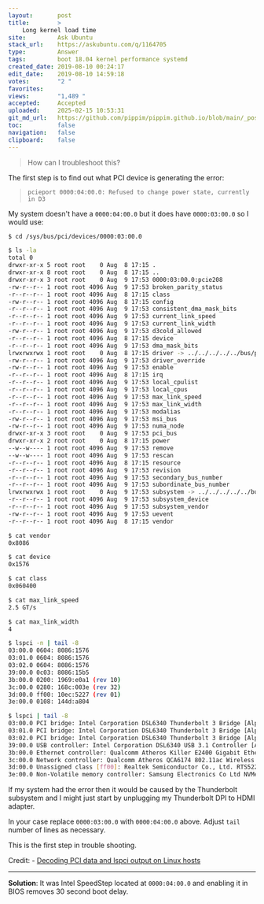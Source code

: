 ```yaml
---
layout:       post
title:        >
    Long kernel load time
site:         Ask Ubuntu
stack_url:    https://askubuntu.com/q/1164705
type:         Answer
tags:         boot 18.04 kernel performance systemd
created_date: 2019-08-10 00:24:17
edit_date:    2019-08-10 14:59:18
votes:        "2 "
favorites:    
views:        "1,489 "
accepted:     Accepted
uploaded:     2025-02-15 10:53:31
git_md_url:   https://github.com/pippim/pippim.github.io/blob/main/_posts/2019/2019-08-10-Long-kernel-load-time.md
toc:          false
navigation:   false
clipboard:    false
---
```


> How can I troubleshoot this?  



The first step is to find out what PCI device is generating the error:

>     pcieport 0000:04:00.0: Refused to change power state, currently in D3  

My system doesn't have a `0000:04:00.0` but it does have `0000:03:00.0` so I would use:

``` sh
$ cd /sys/bus/pci/devices/0000:03:00.0

$ ls -la
total 0
drwxr-xr-x 5 root root    0 Aug  8 17:15 .
drwxr-xr-x 8 root root    0 Aug  8 17:15 ..
drwxr-xr-x 3 root root    0 Aug  9 17:53 0000:03:00.0:pcie208
-rw-r--r-- 1 root root 4096 Aug  9 17:53 broken_parity_status
-r--r--r-- 1 root root 4096 Aug  8 17:15 class
-rw-r--r-- 1 root root 4096 Aug  8 17:15 config
-r--r--r-- 1 root root 4096 Aug  9 17:53 consistent_dma_mask_bits
-r--r--r-- 1 root root 4096 Aug  9 17:53 current_link_speed
-r--r--r-- 1 root root 4096 Aug  9 17:53 current_link_width
-rw-r--r-- 1 root root 4096 Aug  9 17:53 d3cold_allowed
-r--r--r-- 1 root root 4096 Aug  8 17:15 device
-r--r--r-- 1 root root 4096 Aug  9 17:53 dma_mask_bits
lrwxrwxrwx 1 root root    0 Aug  8 17:15 driver -> ../../../../../bus/pci/drivers/pcieport
-rw-r--r-- 1 root root 4096 Aug  9 17:53 driver_override
-rw-r--r-- 1 root root 4096 Aug  9 17:53 enable
-r--r--r-- 1 root root 4096 Aug  8 17:15 irq
-r--r--r-- 1 root root 4096 Aug  9 17:53 local_cpulist
-r--r--r-- 1 root root 4096 Aug  9 17:53 local_cpus
-r--r--r-- 1 root root 4096 Aug  9 17:53 max_link_speed
-r--r--r-- 1 root root 4096 Aug  9 17:53 max_link_width
-r--r--r-- 1 root root 4096 Aug  9 17:53 modalias
-rw-r--r-- 1 root root 4096 Aug  9 17:53 msi_bus
-rw-r--r-- 1 root root 4096 Aug  9 17:53 numa_node
drwxr-xr-x 3 root root    0 Aug  9 17:53 pci_bus
drwxr-xr-x 2 root root    0 Aug  8 17:15 power
--w--w---- 1 root root 4096 Aug  9 17:53 remove
--w--w---- 1 root root 4096 Aug  9 17:53 rescan
-r--r--r-- 1 root root 4096 Aug  8 17:15 resource
-r--r--r-- 1 root root 4096 Aug  9 17:53 revision
-r--r--r-- 1 root root 4096 Aug  9 17:53 secondary_bus_number
-r--r--r-- 1 root root 4096 Aug  9 17:53 subordinate_bus_number
lrwxrwxrwx 1 root root    0 Aug  9 17:53 subsystem -> ../../../../../bus/pci
-r--r--r-- 1 root root 4096 Aug  9 17:53 subsystem_device
-r--r--r-- 1 root root 4096 Aug  9 17:53 subsystem_vendor
-rw-r--r-- 1 root root 4096 Aug  9 17:53 uevent
-r--r--r-- 1 root root 4096 Aug  8 17:15 vendor

$ cat vendor
0x8086

$ cat device
0x1576

$ cat class
0x060400

$ cat max_link_speed
2.5 GT/s

$ cat max_link_width
4

$ lspci -n | tail -8
03:00.0 0604: 8086:1576
03:01.0 0604: 8086:1576
03:02.0 0604: 8086:1576
39:00.0 0c03: 8086:15b5
3b:00.0 0200: 1969:e0a1 (rev 10)
3c:00.0 0280: 168c:003e (rev 32)
3d:00.0 ff00: 10ec:5227 (rev 01)
3e:00.0 0108: 144d:a804

$ lspci | tail -8
03:00.0 PCI bridge: Intel Corporation DSL6340 Thunderbolt 3 Bridge [Alpine Ridge 2C 2015]
03:01.0 PCI bridge: Intel Corporation DSL6340 Thunderbolt 3 Bridge [Alpine Ridge 2C 2015]
03:02.0 PCI bridge: Intel Corporation DSL6340 Thunderbolt 3 Bridge [Alpine Ridge 2C 2015]
39:00.0 USB controller: Intel Corporation DSL6340 USB 3.1 Controller [Alpine Ridge]
3b:00.0 Ethernet controller: Qualcomm Atheros Killer E2400 Gigabit Ethernet Controller (rev 10)
3c:00.0 Network controller: Qualcomm Atheros QCA6174 802.11ac Wireless Network Adapter (rev 32)
3d:00.0 Unassigned class [ff00]: Realtek Semiconductor Co., Ltd. RTS5227 PCI Express Card Reader (rev 01)
3e:00.0 Non-Volatile memory controller: Samsung Electronics Co Ltd NVMe SSD Controller SM961/PM961
```

If my system had the error then it would be caused by the Thunderbolt subsystem and I might just start by unplugging my Thunderbolt DPI to HDMI adapter.

In your case replace `0000:03:00.0` with `0000:04:00.0` above. Adjust `tail` number of lines as necessary.

This is the first step in trouble shooting. 

Credit: - [Decoding PCI data and lspci output on Linux hosts][1]

----------

**Solution**: It was Intel SpeedStep located at `0000:04:00.0` and enabling it in BIOS removes 30 second boot delay.

  [1]: https://prefetch.net/articles/linuxpci.html


